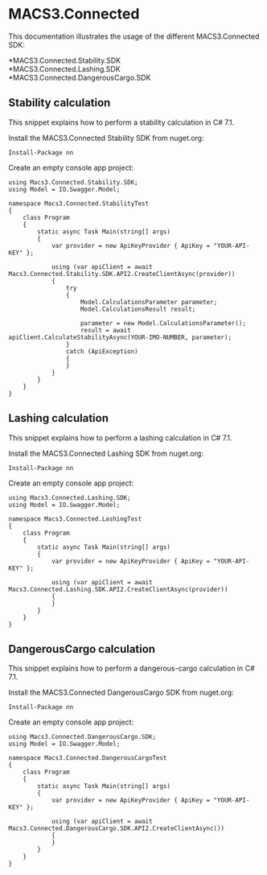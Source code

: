 # MACS3.Connected
This documentation illustrates the usage of the different MACS3.Connected SDK:

*MACS3.Connected.Stability.SDK\
*MACS3.Connected.Lashing.SDK\
*MACS3.Connected.DangerousCargo.SDK

## Stability calculation
This snippet explains how to perform a stability calculation in C# 7.1.

Install the MACS3.Connected Stability SDK from nuget.org:
```
Install-Package nn
```

Create an empty console app project:
```
using Macs3.Connected.Stability.SDK;
using Model = IO.Swagger.Model;

namespace Macs3.Connected.StabilityTest
{
    class Program
    {
        static async Task Main(string[] args)
        {
            var provider = new ApiKeyProvider { ApiKey = "YOUR-API-KEY" };
            
            using (var apiClient = await Macs3.Connected.Stability.SDK.API2.CreateClientAsync(provider))
            {
                try
                {
                    Model.CalculationsParameter parameter;
                    Model.CalculationsResult result;

                    parameter = new Model.CalculationsParameter();
                    result = await apiClient.CalculateStabilityAsync(YOUR-IMO-NUMBER, parameter);
                }
                catch (ApiException)
                {
                }
            }
        }
    }
}
```

## Lashing calculation
This snippet explains how to perform a lashing calculation in C# 7.1.

Install the MACS3.Connected Lashing SDK from nuget.org:
```
Install-Package nn
```

Create an empty console app project:
```
using Macs3.Connected.Lashing.SDK;
using Model = IO.Swagger.Model;

namespace Macs3.Connected.LashingTest
{
    class Program
    {
        static async Task Main(string[] args)
        {
            var provider = new ApiKeyProvider { ApiKey = "YOUR-API-KEY" };
            
            using (var apiClient = await Macs3.Connected.Lashing.SDK.API2.CreateClientAsync(provider))
            {
            }
        }
    }
}
```

## DangerousCargo calculation
This snippet explains how to perform a dangerous-cargo calculation in C# 7.1.

Install the MACS3.Connected DangerousCargo SDK from nuget.org:
```
Install-Package nn
```

Create an empty console app project:
```
using Macs3.Connected.DangerousCargo.SDK;
using Model = IO.Swagger.Model;

namespace Macs3.Connected.DangerousCargoTest
{
    class Program
    {
        static async Task Main(string[] args)
        {
            var provider = new ApiKeyProvider { ApiKey = "YOUR-API-KEY" };
            
            using (var apiClient = await Macs3.Connected.DangerousCargo.SDK.API2.CreateClientAsync())
            {
            }
        }
    }
}
```
